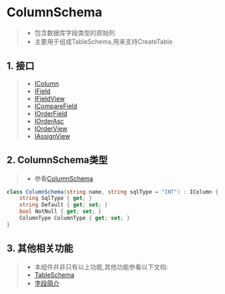 # ColumnSchema
>* 包含数据库字段类型的原始列
>* 主要用于组成TableSchema,用来支持CreateTable

## 1. 接口
>* [IColumn](xref:ShadowSql.Identifiers.IColumn)
>* [IField](xref:ShadowSql.Identifiers.IField)
>* [IFieldView](xref:ShadowSql.Identifiers.IFieldView)
>* [ICompareField](xref:ShadowSql.Identifiers.ICompareField)
>* [IOrderField](xref:ShadowSql.Identifiers.IOrderField)
>* [IOrderAsc](xref:ShadowSql.Identifiers.IOrderAsc)
>* [IOrderView](xref:ShadowSql.Identifiers.IOrderView)
>* [IAssignView](xref:ShadowSql.Identifiers.IAssignView)

## 2. ColumnSchema类型
>* 参看[ColumnSchema](xref:Shadow.DDL.Schemas.ColumnSchema)
```csharp
class ColumnSchema(string name, string sqlType = "INT") : IColumn {
	string SqlType { get; }
	string Default { get; set; }
	bool NotNull { get; set; }
	ColumnType ColumnType { get; set; }
}
```

## 3. 其他相关功能
>* 本组件并非只有以上功能,其他功能参看以下文档:
>* [TableSchema](../tables/schema.md)
>* [字段简介](./index.md)
